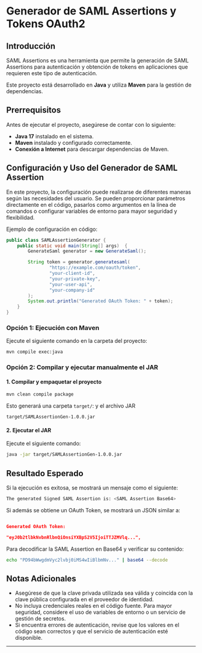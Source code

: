 # Generador de SAML Assertions y Tokens OAuth2

## Introducción

SAML Assertions es una herramienta que permite la generación de SAML Assertions para autenticación y obtención de tokens en aplicaciones que requieren este tipo de autenticación.

Este proyecto está desarrollado en **Java** y utiliza **Maven** para la gestión de dependencias.

## Prerrequisitos

Antes de ejecutar el proyecto, asegúrese de contar con lo siguiente:

- **Java 17** instalado en el sistema.
- **Maven** instalado y configurado correctamente.
- **Conexión a Internet** para descargar dependencias de Maven.

## Configuración y Uso del Generador de SAML Assertion

En este proyecto, la configuración puede realizarse de diferentes maneras según las necesidades del usuario. Se pueden proporcionar parámetros directamente en el código, pasarlos como argumentos en la línea de comandos o configurar variables de entorno para mayor seguridad y flexibilidad.

Ejemplo de configuración en código:

```java
public class SAMLAssertionGenerator {
    public static void main(String[] args)  {
        GenerateSaml generator = new GenerateSaml();

        String token = generator.generatesaml(
                "https://example.com/oauth/token",
                "your-client-id",
                "your-private-key",
                "your-user-api",
                "your-company-id"
        );
        System.out.println("Generated OAuth Token: " + token);
    }
}
```

### Opción 1: Ejecución con Maven

Ejecute el siguiente comando en la carpeta del proyecto:

```sh
mvn compile exec:java
```

### Opción 2: Compilar y ejecutar manualmente el JAR

#### 1. Compilar y empaquetar el proyecto

```sh
mvn clean compile package
```

Esto generará una carpeta `target/`: y el archivo JAR 

```
target/SAMLAssertionGen-1.0.0.jar
```

#### 2. Ejecutar el JAR

Ejecute el siguiente comando:

```sh
java -jar target/SAMLAssertionGen-1.0.0.jar
```

## Resultado Esperado

Si la ejecución es exitosa, se mostrará un mensaje como el siguiente:

```sh
The generated Signed SAML Assertion is: <SAML Assertion Base64>
```

Si además se obtiene un OAuth Token, se mostrará un JSON similar a:

```json

Generated OAuth Token:

"eyJ0b2tlbkNvbnRlbnQiOnsiYXBpS2V5IjoiTTJZMVlq...",

```

Para decodificar la SAML Assertion en Base64 y verificar su contenido:

```sh
echo "PD94bWwgdmVyc2lvbj0iMS4wIiBlbmNv..." | base64 --decode
```

## Notas Adicionales

- Asegúrese de que la clave privada utilizada sea válida y coincida con la clave pública configurada en el proveedor de identidad.
- No incluya credenciales reales en el código fuente. Para mayor seguridad, considere el uso de variables de entorno o un servicio de gestión de secretos.
- Si encuentra errores de autenticación, revise que los valores en el código sean correctos y que el servicio de autenticación esté disponible.

---

